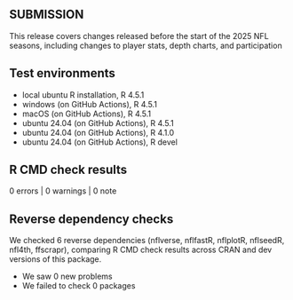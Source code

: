 ## SUBMISSION

This release covers changes released before the start of the 2025 NFL seasons,
including changes to player stats, depth charts, and participation

## Test environments
* local ubuntu R installation,      R 4.5.1
* windows      (on GitHub Actions), R 4.5.1
* macOS        (on GitHub Actions), R 4.5.1
* ubuntu 24.04 (on GitHub Actions), R 4.5.1
* ubuntu 24.04 (on GitHub Actions), R 4.1.0
* ubuntu 24.04 (on GitHub Actions), R devel

## R CMD check results

0 errors | 0 warnings | 0 note

## Reverse dependency checks

We checked 6 reverse dependencies (nflverse, nflfastR, nflplotR, nflseedR, nfl4th,
ffscrapr), comparing R CMD check results across CRAN and dev versions of this
package.

 * We saw 0 new problems
 * We failed to check 0 packages
